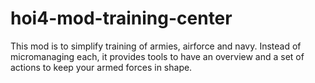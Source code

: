 # hoi4-mod-training-center

This mod is to simplify training of armies, airforce and navy. Instead of micromanaging each, it provides tools to have an overview and a set of actions to keep your armed forces in shape.
